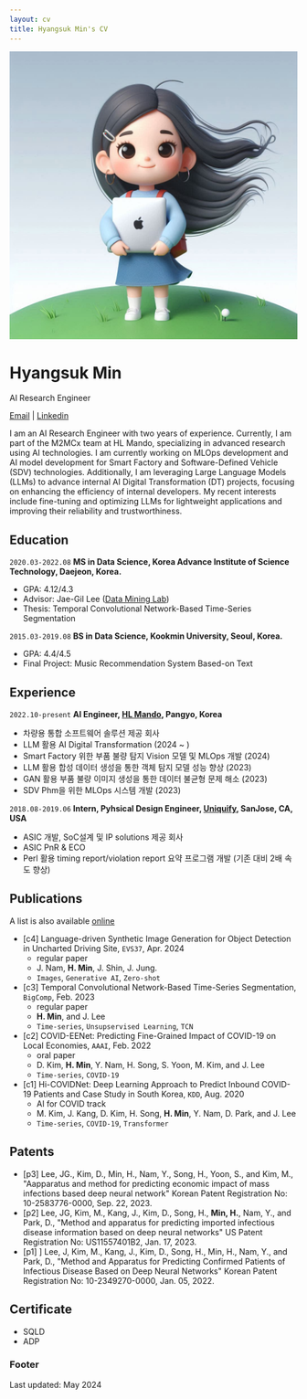 ```yaml
---
layout: cv
title: Hyangsuk Min's CV
---
```


<img src="/assets/grace_avatar.jpeg" alt="profile avatar" class="profile-image">

# Hyangsuk Min
AI Research Engineer

<div id="webaddress">
    <a href="hyangsukmin@email.com">Email</a> | 
    <a href="https://www.linkedin.com/in/hyangsukmin/">Linkedin</a>
</div>
        
I am an AI Research Engineer with two years of experience. Currently, I am part of the M2MCx team at HL Mando, specializing in advanced research using AI technologies. I am currently working on MLOps development and AI model development for Smart Factory and Software-Defined Vehicle (SDV) technologies. Additionally, I am leveraging Large Language Models (LLMs) to advance internal AI Digital Transformation (DT) projects, focusing on enhancing the efficiency of internal developers. My recent interests include fine-tuning and optimizing LLMs for lightweight applications and improving their reliability and trustworthiness.

## Education
`2020.03-2022.08` __MS in Data Science, Korea Advance Institute of Science Technology, Daejeon, Korea.__
- GPA: 4.12/4.3
- Advisor: Jae-Gil Lee (<a href="https://kaistdmlab.org">Data Mining Lab</a>)
- Thesis: Temporal Convolutional Network-Based Time-Series Segmentation

`2015.03-2019.08` __BS in Data Science, Kookmin University, Seoul, Korea.__
  - GPA: 4.4/4.5
  - Final Project: Music Recommendation System Based-on Text

## Experience
`2022.10-present` __AI Engineer, <a href="https://www.hlmando.com/ko/solution/sw.do">HL Mando</a>, Pangyo, Korea__ 
- 차량용 통합 소프트웨어 솔루션 제공 회사
- LLM 활용 AI Digital Transformation (2024 ~ )
- Smart Factory 위한 부품 불량 탐지 Vision 모델 및 MLOps 개발 (2024)
- LLM 활용 합성 데이터 생성을 통한 객체 탐지 모델 성능 향상 (2023)
- GAN 활용 부품 불량 이미지 생성을 통한 데이터 불균형 문제 해소 (2023)
- SDV Phm을 위한 MLOps 시스템 개발 (2023)
  
`2018.08-2019.06` __Intern, Pyhsical Design Engineer, <a href="https://www.uniquify.com">Uniquify</a>, SanJose, CA, USA__ 
- ASIC 개발, SoC설계 및 IP solutions 제공 회사
- ASIC PnR & ECO
- Perl 활용 timing report/violation report 요약 프로그램 개발 (기존 대비 2배 속도 향상)


## Publications
A list is also available [online](http://scholar.google.co.uk/citations?user=U24LXHAAAAAJ)

- [c4] Language-driven Synthetic Image Generation for Object Detection in Uncharted Driving Site, `EVS37`, Apr. 2024
  - regular paper
  - J. Nam, **H. Min**, J. Shin, J. Jung.
  - `Images`, `Generative AI`, `Zero-shot`
- [c3] Temporal Convolutional Network-Based Time-Series Segmentation, `BigComp`, Feb. 2023
  - regular paper
  - **H. Min**, and J. Lee
  - `Time-series`, `Unsupservised Learning`, `TCN`
- [c2] COVID-EENet: Predicting Fine-Grained Impact of COVID-19 on Local Economies, `AAAI`, Feb. 2022
  - oral paper
  - D. Kim, **H. Min**, Y. Nam, H. Song, S. Yoon, M. Kim, and J. Lee
  - `Time-series`, `COVID-19`
- [c1] Hi-COVIDNet: Deep Learning Approach to Predict Inbound COVID-19 Patients and Case Study in South Korea, `KDD`, Aug. 2020
  - AI for COVID track
  - M. Kim, J. Kang, D. Kim, H. Song, **H. Min**, Y. Nam, D. Park, and J. Lee
  - `Time-series`, `COVID-19`, `Transformer`

## Patents
- [p3] Lee, JG., Kim, D., Min, H., Nam, Y., Song, H., Yoon, S., and Kim, M., "Aapparatus and method for predicting economic impact of mass infections based deep neural network" Korean Patent Registration No: 10-2583776-0000, Sep. 22, 2023.
- [p2] Lee, JG, Kim, M., Kang, J., Kim, D., Song, H., **Min, H.**, Nam, Y., and Park, D., "Method and apparatus for predicting imported infectious disease information based on deep neural networks" US Patent Registration No: US11557401B2, Jan. 17, 2023.
- [p1] ] Lee, J, Kim, M., Kang, J., Kim, D., Song, H., Min, H., Nam, Y., and Park, D., "Method and Apparatus for Predicting Confirmed Patients of Infectious Disease Based on Deep Neural Networks" Korean Patent Registration No: 10-2349270-0000, Jan. 05, 2022.


## Certificate
- SQLD
- ADP

### Footer
Last updated: May 2024


